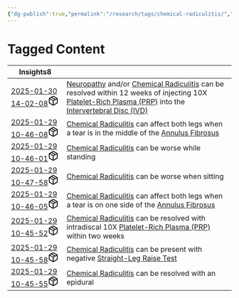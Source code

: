 ```yaml
---
{"dg-publish":true,"permalink":"/research/tags/chemical-radiculitis/","updated":"2025-01-30T16:39:31-05:00"}
---
```


# Tagged Content
<div><table class="dataview table-view-table"><thead class="table-view-thead"><tr class="table-view-tr-header"><th class="table-view-th"><span>Insights</span><span class="dataview small-text">8</span></th><th class="table-view-th"><span></span></th></tr></thead><tbody class="table-view-tbody"><tr><td><span><a data-tooltip-position="top" aria-label="Research/Insights/2025-01-30 14-02-08.md" data-href="Research/Insights/2025-01-30 14-02-08.md" href="Research/Insights/2025-01-30 14-02-08.md" class="internal-link" target="_blank" rel="noopener nofollow" fileclass-name="Research Links">2025-01-30 14-02-08</a><a class="metadata-menu fileclass-icon"><svg xmlns="http://www.w3.org/2000/svg" width="24" height="24" viewBox="0 0 24 24" fill="none" stroke="currentColor" stroke-width="2" stroke-linecap="round" stroke-linejoin="round" class="svg-icon lucide-package"><path d="m7.5 4.27 9 5.15"></path><path d="M21 8a2 2 0 0 0-1-1.73l-7-4a2 2 0 0 0-2 0l-7 4A2 2 0 0 0 3 8v8a2 2 0 0 0 1 1.73l7 4a2 2 0 0 0 2 0l7-4A2 2 0 0 0 21 16Z"></path><path d="m3.3 7 8.7 5 8.7-5"></path><path d="M12 22V12"></path></svg></a></span></td><td><span><a data-href="Neuropathy" href="Neuropathy" class="internal-link" target="_blank" rel="noopener nofollow">Neuropathy</a> and/or <a data-href="Chemical Radiculitis" href="Chemical Radiculitis" class="internal-link" target="_blank" rel="noopener nofollow">Chemical Radiculitis</a> can be resolved within 12 weeks of injecting 10X <a data-href="Platelet-Rich Plasma (PRP)" href="Platelet-Rich Plasma (PRP)" class="internal-link" target="_blank" rel="noopener nofollow">Platelet-Rich Plasma (PRP)</a> into the <a data-href="Intervertebral Disc (IVD)" href="Intervertebral Disc (IVD)" class="internal-link" target="_blank" rel="noopener nofollow">Intervertebral Disc (IVD)</a></span></td></tr><tr><td><span><a data-tooltip-position="top" aria-label="Research/Insights/2025-01-29 10-46-08.md" data-href="Research/Insights/2025-01-29 10-46-08.md" href="Research/Insights/2025-01-29 10-46-08.md" class="internal-link" target="_blank" rel="noopener nofollow" fileclass-name="Research Links">2025-01-29 10-46-08</a><a class="metadata-menu fileclass-icon"><svg xmlns="http://www.w3.org/2000/svg" width="24" height="24" viewBox="0 0 24 24" fill="none" stroke="currentColor" stroke-width="2" stroke-linecap="round" stroke-linejoin="round" class="svg-icon lucide-package"><path d="m7.5 4.27 9 5.15"></path><path d="M21 8a2 2 0 0 0-1-1.73l-7-4a2 2 0 0 0-2 0l-7 4A2 2 0 0 0 3 8v8a2 2 0 0 0 1 1.73l7 4a2 2 0 0 0 2 0l7-4A2 2 0 0 0 21 16Z"></path><path d="m3.3 7 8.7 5 8.7-5"></path><path d="M12 22V12"></path></svg></a></span></td><td><span><a data-href="Chemical Radiculitis" href="Chemical Radiculitis" class="internal-link" target="_blank" rel="noopener nofollow">Chemical Radiculitis</a> can affect both legs when a tear is in the middle of the <a data-href="Annulus Fibrosus" href="Annulus Fibrosus" class="internal-link" target="_blank" rel="noopener nofollow">Annulus Fibrosus</a></span></td></tr><tr><td><span><a data-tooltip-position="top" aria-label="Research/Insights/2025-01-29 10-46-01.md" data-href="Research/Insights/2025-01-29 10-46-01.md" href="Research/Insights/2025-01-29 10-46-01.md" class="internal-link" target="_blank" rel="noopener nofollow" fileclass-name="Research Links">2025-01-29 10-46-01</a><a class="metadata-menu fileclass-icon"><svg xmlns="http://www.w3.org/2000/svg" width="24" height="24" viewBox="0 0 24 24" fill="none" stroke="currentColor" stroke-width="2" stroke-linecap="round" stroke-linejoin="round" class="svg-icon lucide-package"><path d="m7.5 4.27 9 5.15"></path><path d="M21 8a2 2 0 0 0-1-1.73l-7-4a2 2 0 0 0-2 0l-7 4A2 2 0 0 0 3 8v8a2 2 0 0 0 1 1.73l7 4a2 2 0 0 0 2 0l7-4A2 2 0 0 0 21 16Z"></path><path d="m3.3 7 8.7 5 8.7-5"></path><path d="M12 22V12"></path></svg></a></span></td><td><span><a data-href="Chemical Radiculitis" href="Chemical Radiculitis" class="internal-link" target="_blank" rel="noopener nofollow">Chemical Radiculitis</a> can be worse while standing</span></td></tr><tr><td><span><a data-tooltip-position="top" aria-label="Research/Insights/2025-01-29 10-47-58.md" data-href="Research/Insights/2025-01-29 10-47-58.md" href="Research/Insights/2025-01-29 10-47-58.md" class="internal-link" target="_blank" rel="noopener nofollow" fileclass-name="Research Links">2025-01-29 10-47-58</a><a class="metadata-menu fileclass-icon"><svg xmlns="http://www.w3.org/2000/svg" width="24" height="24" viewBox="0 0 24 24" fill="none" stroke="currentColor" stroke-width="2" stroke-linecap="round" stroke-linejoin="round" class="svg-icon lucide-package"><path d="m7.5 4.27 9 5.15"></path><path d="M21 8a2 2 0 0 0-1-1.73l-7-4a2 2 0 0 0-2 0l-7 4A2 2 0 0 0 3 8v8a2 2 0 0 0 1 1.73l7 4a2 2 0 0 0 2 0l7-4A2 2 0 0 0 21 16Z"></path><path d="m3.3 7 8.7 5 8.7-5"></path><path d="M12 22V12"></path></svg></a></span></td><td><span><a data-href="Chemical Radiculitis" href="Chemical Radiculitis" class="internal-link" target="_blank" rel="noopener nofollow">Chemical Radiculitis</a> can be worse when sitting</span></td></tr><tr><td><span><a data-tooltip-position="top" aria-label="Research/Insights/2025-01-29 10-46-05.md" data-href="Research/Insights/2025-01-29 10-46-05.md" href="Research/Insights/2025-01-29 10-46-05.md" class="internal-link" target="_blank" rel="noopener nofollow" fileclass-name="Research Links">2025-01-29 10-46-05</a><a class="metadata-menu fileclass-icon"><svg xmlns="http://www.w3.org/2000/svg" width="24" height="24" viewBox="0 0 24 24" fill="none" stroke="currentColor" stroke-width="2" stroke-linecap="round" stroke-linejoin="round" class="svg-icon lucide-package"><path d="m7.5 4.27 9 5.15"></path><path d="M21 8a2 2 0 0 0-1-1.73l-7-4a2 2 0 0 0-2 0l-7 4A2 2 0 0 0 3 8v8a2 2 0 0 0 1 1.73l7 4a2 2 0 0 0 2 0l7-4A2 2 0 0 0 21 16Z"></path><path d="m3.3 7 8.7 5 8.7-5"></path><path d="M12 22V12"></path></svg></a></span></td><td><span><a data-href="Chemical Radiculitis" href="Chemical Radiculitis" class="internal-link" target="_blank" rel="noopener nofollow">Chemical Radiculitis</a> can affect both legs when a tear is on one side of the <a data-href="Annulus Fibrosus" href="Annulus Fibrosus" class="internal-link" target="_blank" rel="noopener nofollow">Annulus Fibrosus</a></span></td></tr><tr><td><span><a data-tooltip-position="top" aria-label="Research/Insights/2025-01-29 10-45-52.md" data-href="Research/Insights/2025-01-29 10-45-52.md" href="Research/Insights/2025-01-29 10-45-52.md" class="internal-link" target="_blank" rel="noopener nofollow" fileclass-name="Research Links">2025-01-29 10-45-52</a><a class="metadata-menu fileclass-icon"><svg xmlns="http://www.w3.org/2000/svg" width="24" height="24" viewBox="0 0 24 24" fill="none" stroke="currentColor" stroke-width="2" stroke-linecap="round" stroke-linejoin="round" class="svg-icon lucide-package"><path d="m7.5 4.27 9 5.15"></path><path d="M21 8a2 2 0 0 0-1-1.73l-7-4a2 2 0 0 0-2 0l-7 4A2 2 0 0 0 3 8v8a2 2 0 0 0 1 1.73l7 4a2 2 0 0 0 2 0l7-4A2 2 0 0 0 21 16Z"></path><path d="m3.3 7 8.7 5 8.7-5"></path><path d="M12 22V12"></path></svg></a></span></td><td><span><a data-href="Chemical Radiculitis" href="Chemical Radiculitis" class="internal-link" target="_blank" rel="noopener nofollow">Chemical Radiculitis</a> can be resolved with intradiscal 10X <a data-href="Platelet-Rich Plasma (PRP)" href="Platelet-Rich Plasma (PRP)" class="internal-link" target="_blank" rel="noopener nofollow">Platelet-Rich Plasma (PRP)</a> within two weeks</span></td></tr><tr><td><span><a data-tooltip-position="top" aria-label="Research/Insights/2025-01-29 10-45-58.md" data-href="Research/Insights/2025-01-29 10-45-58.md" href="Research/Insights/2025-01-29 10-45-58.md" class="internal-link" target="_blank" rel="noopener nofollow" fileclass-name="Research Links">2025-01-29 10-45-58</a><a class="metadata-menu fileclass-icon"><svg xmlns="http://www.w3.org/2000/svg" width="24" height="24" viewBox="0 0 24 24" fill="none" stroke="currentColor" stroke-width="2" stroke-linecap="round" stroke-linejoin="round" class="svg-icon lucide-package"><path d="m7.5 4.27 9 5.15"></path><path d="M21 8a2 2 0 0 0-1-1.73l-7-4a2 2 0 0 0-2 0l-7 4A2 2 0 0 0 3 8v8a2 2 0 0 0 1 1.73l7 4a2 2 0 0 0 2 0l7-4A2 2 0 0 0 21 16Z"></path><path d="m3.3 7 8.7 5 8.7-5"></path><path d="M12 22V12"></path></svg></a></span></td><td><span><a data-href="Chemical Radiculitis" href="Chemical Radiculitis" class="internal-link" target="_blank" rel="noopener nofollow">Chemical Radiculitis</a> can be present with negative <a data-href="Straight-Leg Raise Test" href="Straight-Leg Raise Test" class="internal-link" target="_blank" rel="noopener nofollow">Straight-Leg Raise Test</a></span></td></tr><tr><td><span><a data-tooltip-position="top" aria-label="Research/Insights/2025-01-29 10-45-55.md" data-href="Research/Insights/2025-01-29 10-45-55.md" href="Research/Insights/2025-01-29 10-45-55.md" class="internal-link" target="_blank" rel="noopener nofollow" fileclass-name="Research Links">2025-01-29 10-45-55</a><a class="metadata-menu fileclass-icon"><svg xmlns="http://www.w3.org/2000/svg" width="24" height="24" viewBox="0 0 24 24" fill="none" stroke="currentColor" stroke-width="2" stroke-linecap="round" stroke-linejoin="round" class="svg-icon lucide-package"><path d="m7.5 4.27 9 5.15"></path><path d="M21 8a2 2 0 0 0-1-1.73l-7-4a2 2 0 0 0-2 0l-7 4A2 2 0 0 0 3 8v8a2 2 0 0 0 1 1.73l7 4a2 2 0 0 0 2 0l7-4A2 2 0 0 0 21 16Z"></path><path d="m3.3 7 8.7 5 8.7-5"></path><path d="M12 22V12"></path></svg></a></span></td><td><span><a data-href="Chemical Radiculitis" href="Chemical Radiculitis" class="internal-link" target="_blank" rel="noopener nofollow">Chemical Radiculitis</a> can be resolved with an epidural</span></td></tr></tbody></table></div>

